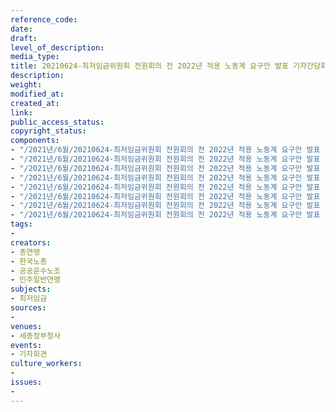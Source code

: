 ```yaml
---
reference_code: 
date: 
draft: 
level_of_description: 
media_type: 
title: 20210624-최저임금위원회 전원회의 전 2022년 적용 노동계 요구안 발표 기자간담회
description: 
weight: 
modified_at: 
created_at: 
link: 
public_access_status: 
copyright_status: 
components:
- "/2021년/6월/20210624-최저임금위원회 전원회의 전 2022년 적용 노동계 요구안 발표 기자간담회/_R621808.jpg"
- "/2021년/6월/20210624-최저임금위원회 전원회의 전 2022년 적용 노동계 요구안 발표 기자간담회/_R621816.jpg"
- "/2021년/6월/20210624-최저임금위원회 전원회의 전 2022년 적용 노동계 요구안 발표 기자간담회/_R621868.jpg"
- "/2021년/6월/20210624-최저임금위원회 전원회의 전 2022년 적용 노동계 요구안 발표 기자간담회/_R621858.jpg"
- "/2021년/6월/20210624-최저임금위원회 전원회의 전 2022년 적용 노동계 요구안 발표 기자간담회/_R621764.jpg"
- "/2021년/6월/20210624-최저임금위원회 전원회의 전 2022년 적용 노동계 요구안 발표 기자간담회/_R621798.jpg"
- "/2021년/6월/20210624-최저임금위원회 전원회의 전 2022년 적용 노동계 요구안 발표 기자간담회/_R621892.jpg"
- "/2021년/6월/20210624-최저임금위원회 전원회의 전 2022년 적용 노동계 요구안 발표 기자간담회/_R621836.jpg"
tags:
- 
creators:
- 총연맹
- 한국노총
- 공공운수노조
- 민주일반연맹
subjects:
- 최저임금
sources:
- 
venues:
- 세종정부청사
events:
- 기자회견
culture_workers:
- 
issues:
- 
---
```

